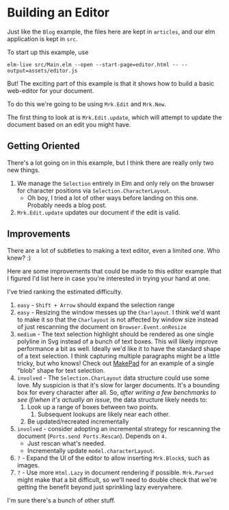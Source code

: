 # Building an Editor

Just like the `Blog` example, the files here are kept in `articles`, and our elm application is kept in `src`.

To start up this example, use 

```shell
elm-live src/Main.elm --open --start-page=editor.html -- --output=assets/editor.js
```

But! The exciting part of this example is that it shows how to build a basic web-editor for your document.

To do this we're going to be using `Mrk.Edit` and `Mrk.New`.

The first thing to look at is `Mrk.Edit.update`, which will attempt to update the document based on an edit you might have.


## Getting Oriented

There's a lot going on in this example, but I think there are really only two new things.

1. We manage the `Selection` entirely in Elm and only rely on the browser for character positions via `Selection.CharacterLayout`.
    - Oh boy, I tried a lot of other ways before landing on this one. Probably needs a blog post.
2. `Mrk.Edit.update` updates our document if the edit is valid.


## Improvements

There are a lot of subtleties to making a text editor, even a limited one.  Who knew? :)

Here are some improvements that could be made to this editor example that I figured I'd list here in case you're interested in trying your hand at one.

I've tried ranking the estimated difficulty.

1. `easy` - `Shift + Arrow` should expand the selection range
2. `easy` - Resizing the window messes up the `Charlayout`.  I think we'd want to make it so that the `Charlayout` is not affected by window size instead of just rescanning the document on `Browser.Event.onResize`
3. `medium` - The text selection highlight should be rendered as one single polyline in Svg instead of a bunch of text boxes.  This will likely improve performance a bit as well. Ideally we'd like it to have the standard shape of a text selection. I think capturing multiple paragraphs might be a little tricky, but who knows!  Check out [MakePad](https://makepad.github.io/makepad/) for an example of a single "blob" shape for text selection.
4. `involved` - The `Selection.CharLayout` data structure could use some love.  My suspicion is that it's slow for larger documents.  It's a bounding box for every character after all. So, *after writing a few benchmarks to see if/when it's actually an issue*, the data structure likely needs to:
   1. Look up a range of boxes between two points.
      1. Subsequent lookups are likely near each other. 
   2. Be updated/recreated incrementally
5. `involved` - consider adopting an incremental strategy for rescanning the document (`Ports.send Ports.Rescan`).  Depends on `4.`
   - Just rescan what's needed.
   - Incrementally update `model.characterLayout`.
6. `?` - Expand the UI of the editor to allow inserting `Mrk.Block`s, such as images. 
7. `?` - Use more `Html.Lazy` in document rendering if possible.  `Mrk.Parsed` might make that a bit difficult, so we'll need to double check that we're getting the benefit beyond just sprinkling lazy everywhere.


I'm sure there's a bunch of other stuff.
